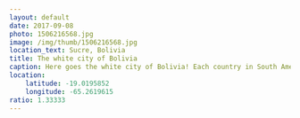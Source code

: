 ```yaml
---
layout: default
date: 2017-09-08
photo: 1506216568.jpg
image: /img/thumb/1506216568.jpg
location_text: Sucre, Bolivia
title: The white city of Bolivia
caption: Here goes the white city of Bolivia! Each country in South America has one, this capital is very small compared to La Paz. Most of the tourists here are just passing by as there isn't much to do around...
location:
    latitude: -19.0195852
    longitude: -65.2619615
ratio: 1.33333
---
```

